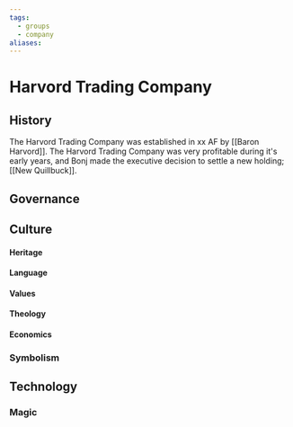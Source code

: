 ```yaml
---
tags:
  - groups
  - company
aliases:
---
```


# Harvord Trading Company
## History
The Harvord Trading Company was established in xx AF by [[Baron Harvord]]. The Harvord Trading Company was very profitable during it's early years, and Bonj made the executive decision to settle a new holding; [[New Quillbuck]].

## Governance
## Culture
#### Heritage
#### Language
#### Values
#### Theology
#### Economics
### Symbolism
## Technology
### Magic
